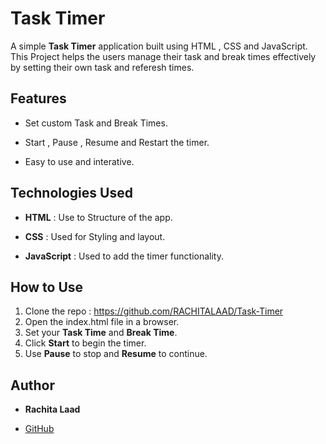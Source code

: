 # Task Timer

A simple **Task Timer**  application built using HTML , CSS and JavaScript. This Project helps the users manage their task and break times effectively by setting their own task and referesh times.

## Features

- Set custom Task and Break Times.
   
- Start , Pause , Resume and Restart the timer.
   
- Easy to use and interative.

## Technologies Used

- **HTML** : Use to Structure of the app.

- **CSS** : Used for Styling and layout.
   
- **JavaScript** : Used to add the timer functionality.

## How to Use

1. Clone the repo :
   https://github.com/RACHITALAAD/Task-Timer
2. Open the index.html file in a browser.
3. Set your **Task Time** and **Break Time**.
4. Click **Start** to begin the timer.
5. Use **Pause** to stop and **Resume** to continue.

## Author

- **Rachita Laad**

- [GitHub](https://github.com/RACHITALAAD)

   
